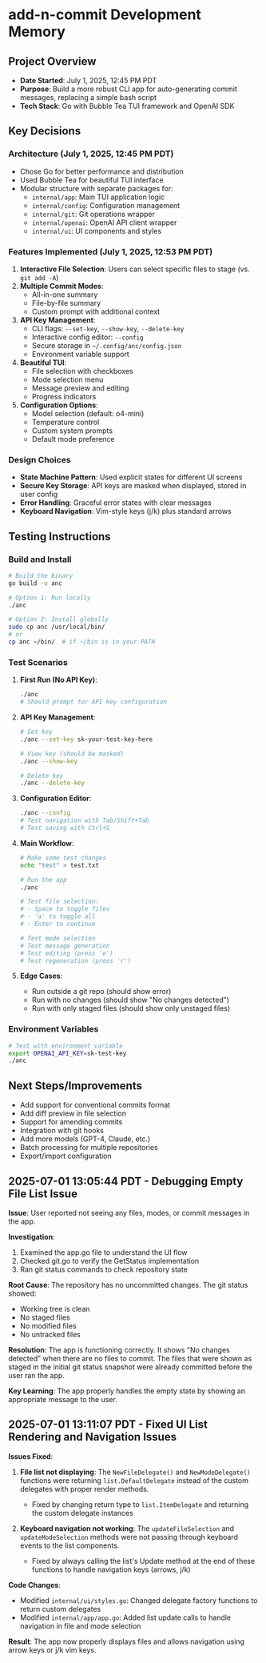 # add-n-commit Development Memory

## Project Overview

- **Date Started**: July 1, 2025, 12:45 PM PDT
- **Purpose**: Build a more robust CLI app for auto-generating commit messages, replacing a simple bash script
- **Tech Stack**: Go with Bubble Tea TUI framework and OpenAI SDK

## Key Decisions

### Architecture (July 1, 2025, 12:45 PM PDT)

- Chose Go for better performance and distribution
- Used Bubble Tea for beautiful TUI interface
- Modular structure with separate packages for:
  - `internal/app`: Main TUI application logic
  - `internal/config`: Configuration management
  - `internal/git`: Git operations wrapper
  - `internal/openai`: OpenAI API client wrapper
  - `internal/ui`: UI components and styles

### Features Implemented (July 1, 2025, 12:53 PM PDT)

1. **Interactive File Selection**: Users can select specific files to stage (vs. `git add -A`)
2. **Multiple Commit Modes**:
   - All-in-one summary
   - File-by-file summary
   - Custom prompt with additional context
3. **API Key Management**:
   - CLI flags: `--set-key`, `--show-key`, `--delete-key`
   - Interactive config editor: `--config`
   - Secure storage in `~/.config/anc/config.json`
   - Environment variable support
4. **Beautiful TUI**:
   - File selection with checkboxes
   - Mode selection menu
   - Message preview and editing
   - Progress indicators
5. **Configuration Options**:
   - Model selection (default: o4-mini)
   - Temperature control
   - Custom system prompts
   - Default mode preference

### Design Choices

- **State Machine Pattern**: Used explicit states for different UI screens
- **Secure Key Storage**: API keys are masked when displayed, stored in user config
- **Error Handling**: Graceful error states with clear messages
- **Keyboard Navigation**: Vim-style keys (j/k) plus standard arrows

## Testing Instructions

### Build and Install

```bash
# Build the binary
go build -o anc

# Option 1: Run locally
./anc

# Option 2: Install globally
sudo cp anc /usr/local/bin/
# or
cp anc ~/bin/  # if ~/bin is in your PATH
```

### Test Scenarios

1. **First Run (No API Key)**:

   ```bash
   ./anc
   # Should prompt for API key configuration
   ```

2. **API Key Management**:

   ```bash
   # Set key
   ./anc --set-key sk-your-test-key-here

   # View key (should be masked)
   ./anc --show-key

   # Delete key
   ./anc --delete-key
   ```

3. **Configuration Editor**:

   ```bash
   ./anc --config
   # Test navigation with Tab/Shift+Tab
   # Test saving with Ctrl+S
   ```

4. **Main Workflow**:

   ```bash
   # Make some test changes
   echo "test" > test.txt

   # Run the app
   ./anc

   # Test file selection:
   # - Space to toggle files
   # - 'a' to toggle all
   # - Enter to continue

   # Test mode selection
   # Test message generation
   # Test editing (press 'e')
   # Test regeneration (press 'r')
   ```

5. **Edge Cases**:
   - Run outside a git repo (should show error)
   - Run with no changes (should show "No changes detected")
   - Run with only staged files (should show only unstaged files)

### Environment Variables

```bash
# Test with environment variable
export OPENAI_API_KEY=sk-test-key
./anc
```

## Next Steps/Improvements

- Add support for conventional commits format
- Add diff preview in file selection
- Support for amending commits
- Integration with git hooks
- Add more models (GPT-4, Claude, etc.)
- Batch processing for multiple repositories
- Export/import configuration

## 2025-07-01 13:05:44 PDT - Debugging Empty File List Issue

**Issue**: User reported not seeing any files, modes, or commit messages in the app.

**Investigation**:

1. Examined the app.go file to understand the UI flow
2. Checked git.go to verify the GetStatus implementation
3. Ran git status commands to check repository state

**Root Cause**: The repository has no uncommitted changes. The git status showed:

- Working tree is clean
- No staged files
- No modified files
- No untracked files

**Resolution**: The app is functioning correctly. It shows "No changes detected" when there are no files to commit. The files that were shown as staged in the initial git status snapshot were already committed before the user ran the app.

**Key Learning**: The app properly handles the empty state by showing an appropriate message to the user.

## 2025-07-01 13:11:07 PDT - Fixed UI List Rendering and Navigation Issues

**Issues Fixed**:

1. **File list not displaying**: The `NewFileDelegate()` and `NewModeDelegate()` functions were returning `list.DefaultDelegate` instead of the custom delegates with proper render methods.

   - Fixed by changing return type to `list.ItemDelegate` and returning the custom delegate instances

2. **Keyboard navigation not working**: The `updateFileSelection` and `updateModeSelection` methods were not passing through keyboard events to the list components.
   - Fixed by always calling the list's Update method at the end of these functions to handle navigation keys (arrows, j/k)

**Code Changes**:

- Modified `internal/ui/styles.go`: Changed delegate factory functions to return custom delegates
- Modified `internal/app/app.go`: Added list update calls to handle navigation in file and mode selection

**Result**: The app now properly displays files and allows navigation using arrow keys or j/k vim keys.
